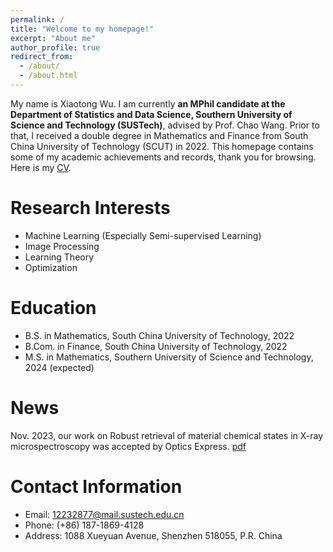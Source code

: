 ```yaml
---
permalink: /
title: "Welcome to my homepage!"
excerpt: "About me"
author_profile: true
redirect_from: 
  - /about/
  - /about.html
---
```


My name is Xiaotong Wu. I am currently **an MPhil candidate at the Department of Statistics and Data Science, Southern University of Science and Technology (SUSTech)**, advised by Prof. Chao Wang. Prior to that, I received a double degree in Mathematics and Finance from South China University of Technology (SCUT) in 2022. This homepage contains some of my academic achievements and records, thank you for browsing. Here is my [CV](http://xtwusamantha.github.io/files/CV.pdf).

Research Interests
======
* Machine Learning (Especially Semi-supervised Learning)
* Image Processing
* Learning Theory
* Optimization


Education
======
* B.S. in Mathematics, South China University of Technology, 2022
* B.Com. in Finance, South China University of Technology, 2022
* M.S. in Mathematics, Southern University of Science and Technology, 2024 (expected)


News
======
Nov. 2023, our work on Robust retrieval of material chemical states in X-ray microspectroscopy was accepted by Optics Express. [pdf](http://xtwusamantha.github.io/files/RUM.pdf)


Contact Information
======
* Email: 12232877@mail.sustech.edu.cn
* Phone: (+86) 187-1869-4128
* Address: 1088 Xueyuan Avenue, Shenzhen 518055, P.R. China



